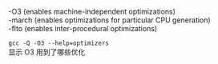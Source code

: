 -O3 (enables machine-independent optimizations)  
-march (enables optimizations for particular
CPU generation)  
-flto (enables inter-procedural optimizations)

`gcc -Q -O3 --help=optimizers`  
显示 O3 用到了哪些优化